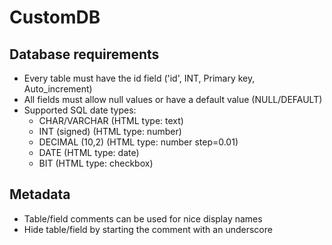 # CustomDB

## Database requirements

- Every table must have the id field ('id', INT, Primary key, Auto_increment)
- All fields must allow null values or have a default value (NULL/DEFAULT)
- Supported SQL date types:
  - CHAR/VARCHAR (HTML type: text)
  - INT (signed) (HTML type: number)
  - DECIMAL (10,2) (HTML type: number step=0.01)
  - DATE (HTML type: date)
  - BIT (HTML type: checkbox)

## Metadata

- Table/field comments can be used for nice display names
- Hide table/field by starting the comment with an underscore

